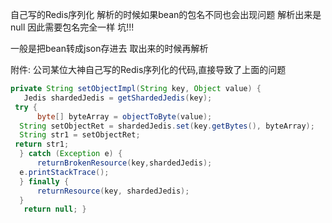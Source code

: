 自己写的Redis序列化  解析的时候如果bean的包名不同也会出现问题
解析出来是null  因此需要包名完全一样  坑!!!

一般是把bean转成json存进去  取出来的时候再解析

附件:
公司某位大神自己写的Redis序列化的代码,直接导致了上面的问题

```java
private String setObjectImpl(String key, Object value) {
   Jedis shardedJedis = getShardedJedis(key);
 try {
      byte[] byteArray = objectToByte(value);
  String setObjectRet = shardedJedis.set(key.getBytes(), byteArray);
  String str1 = setObjectRet;
 return str1;
  } catch (Exception e) {
      returnBrokenResource(key,shardedJedis);
  e.printStackTrace();
  } finally {
      returnResource(key, shardedJedis);
  }
   return null; }
```


